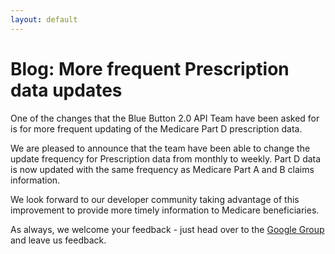 ```yaml
---
layout: default
---
```

# Blog: More frequent Prescription data updates
One of the changes that the Blue Button 2.0 API Team have been asked for is for more frequent updating of the Medicare Part D prescription data.

We are pleased to announce that the team have been able to change the update frequency for Prescription data from monthly to weekly. Part D data is now updated with the same frequency as Medicare Part A and B claims information.

We look forward to our developer community taking advantage of this improvement to provide more timely information to Medicare beneficiaries.

As always, we welcome your feedback - just head over to the [Google Group](https://groups.google.com/forum/#!forum/Developer-group-for-cms-blue-button-api) and leave us feedback.


